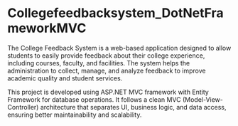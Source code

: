 # Collegefeedbacksystem_DotNetFrameworkMVC

The College Feedback System is a web-based application designed to allow students to easily provide feedback about their college experience, including courses, faculty, and facilities. The system helps the administration to collect, manage, and analyze feedback to improve academic quality and student services.

This project is developed using ASP.NET MVC framework with Entity Framework for database operations. It follows a clean MVC (Model-View-Controller) architecture that separates UI, business logic, and data access, ensuring better maintainability and scalability.
